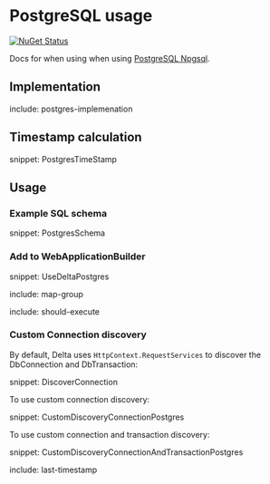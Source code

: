 # PostgreSQL usage

[![NuGet Status](https://img.shields.io/nuget/v/Delta.svg?label=Delta)](https://www.nuget.org/packages/Delta/)

Docs for when using when using [PostgreSQL Npgsql](https://www.npgsql.org).


## Implementation

include: postgres-implemenation


## Timestamp calculation

snippet: PostgresTimeStamp


## Usage


### Example SQL schema

snippet: PostgresSchema


### Add to WebApplicationBuilder

snippet: UseDeltaPostgres


include: map-group


include: should-execute


### Custom Connection discovery

By default, Delta uses `HttpContext.RequestServices` to discover the DbConnection and DbTransaction:

snippet: DiscoverConnection

To use custom connection discovery:

snippet: CustomDiscoveryConnectionPostgres

To use custom connection and transaction discovery:

snippet: CustomDiscoveryConnectionAndTransactionPostgres


include: last-timestamp